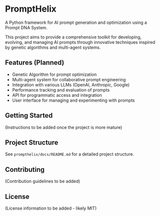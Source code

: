 # PromptHelix

A Python framework for AI prompt generation and optimization using a Prompt DNA System.

This project aims to provide a comprehensive toolkit for developing, evolving, and managing
AI prompts through innovative techniques inspired by genetic algorithms and multi-agent systems.

## Features (Planned)

*   Genetic Algorithm for prompt optimization
*   Multi-agent system for collaborative prompt engineering
*   Integration with various LLMs (OpenAI, Anthropic, Google)
*   Performance tracking and evaluation of prompts
*   API for programmatic access and integration
*   User interface for managing and experimenting with prompts

## Getting Started

(Instructions to be added once the project is more mature)

## Project Structure

See `prompthelix/docs/README.md` for a detailed project structure.

## Contributing

(Contribution guidelines to be added)

## License

(License information to be added - likely MIT)
